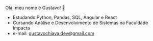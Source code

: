 Olá, meu nome é Gustavo! 👋
- Estudando Python, Pandas, SQL, Angular e React
- Cursando Análise e Desenvolvimento de Sistemas na Faculdade Impacta
- e-mail: gustavochiava.dev@gmail.com
